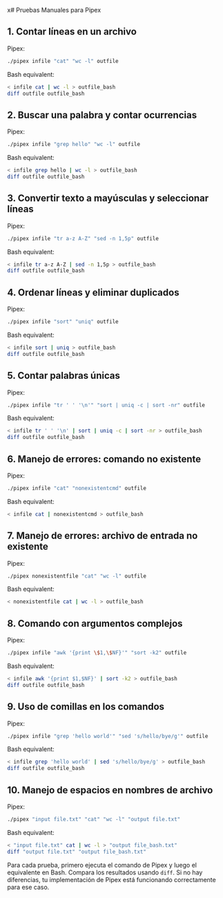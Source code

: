 x# Pruebas Manuales para Pipex

## 1. Contar líneas en un archivo

Pipex:
```bash
./pipex infile "cat" "wc -l" outfile
```

Bash equivalent:
```bash
< infile cat | wc -l > outfile_bash
diff outfile outfile_bash
```

## 2. Buscar una palabra y contar ocurrencias

Pipex:
```bash
./pipex infile "grep hello" "wc -l" outfile
```

Bash equivalent:
```bash
< infile grep hello | wc -l > outfile_bash
diff outfile outfile_bash
```

## 3. Convertir texto a mayúsculas y seleccionar líneas

Pipex:
```bash
./pipex infile "tr a-z A-Z" "sed -n 1,5p" outfile
```

Bash equivalent:
```bash
< infile tr a-z A-Z | sed -n 1,5p > outfile_bash
diff outfile outfile_bash
```

## 4. Ordenar líneas y eliminar duplicados

Pipex:
```bash
./pipex infile "sort" "uniq" outfile
```

Bash equivalent:
```bash
< infile sort | uniq > outfile_bash
diff outfile outfile_bash
```

## 5. Contar palabras únicas

Pipex:
```bash
./pipex infile "tr ' ' '\n'" "sort | uniq -c | sort -nr" outfile
```

Bash equivalent:
```bash
< infile tr ' ' '\n' | sort | uniq -c | sort -nr > outfile_bash
diff outfile outfile_bash
```

## 6. Manejo de errores: comando no existente

Pipex:
```bash
./pipex infile "cat" "nonexistentcmd" outfile
```

Bash equivalent:
```bash
< infile cat | nonexistentcmd > outfile_bash
```

## 7. Manejo de errores: archivo de entrada no existente

Pipex:
```bash
./pipex nonexistentfile "cat" "wc -l" outfile
```

Bash equivalent:
```bash
< nonexistentfile cat | wc -l > outfile_bash
```

## 8. Comando con argumentos complejos

Pipex:
```bash
./pipex infile "awk '{print \$1,\$NF}'" "sort -k2" outfile
```

Bash equivalent:
```bash
< infile awk '{print $1,$NF}' | sort -k2 > outfile_bash
diff outfile outfile_bash
```

## 9. Uso de comillas en los comandos

Pipex:
```bash
./pipex infile "grep 'hello world'" "sed 's/hello/bye/g'" outfile
```

Bash equivalent:
```bash
< infile grep 'hello world' | sed 's/hello/bye/g' > outfile_bash
diff outfile outfile_bash
```

## 10. Manejo de espacios en nombres de archivo

Pipex:
```bash
./pipex "input file.txt" "cat" "wc -l" "output file.txt"
```

Bash equivalent:
```bash
< "input file.txt" cat | wc -l > "output file_bash.txt"
diff "output file.txt" "output file_bash.txt"
```

Para cada prueba, primero ejecuta el comando de Pipex y luego el equivalente en Bash. Compara los resultados usando `diff`. Si no hay diferencias, tu implementación de Pipex está funcionando correctamente para ese caso.